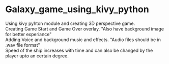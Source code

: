 # Galaxy_game_using_kivy_python
Using kivy pyhton module and creating 3D perspective game.       
Creating Game Start and Game Over overlay.  "Also have background image for better experiance"       
Adding Voice and background music and effects. "Audio files should be in .wav file format"       
Speed of the ship increases with time and can also be changed by the player upto an certain degree.
